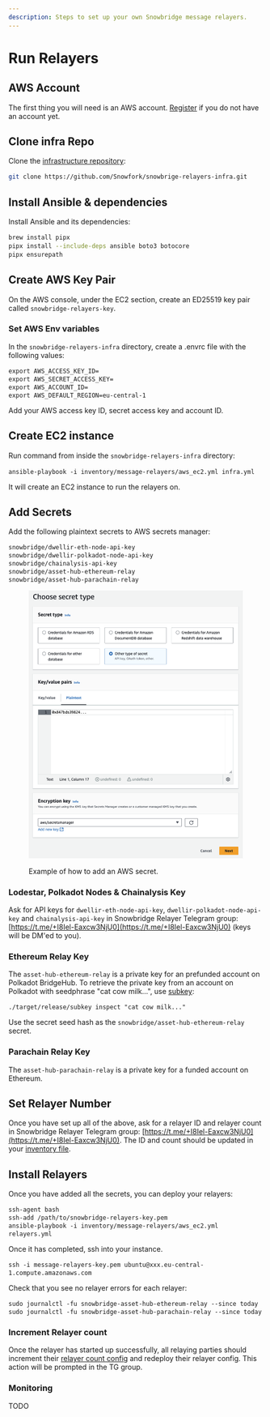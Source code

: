 ```yaml
---
description: Steps to set up your own Snowbridge message relayers.
---
```


# Run Relayers

## AWS Account

The first thing you will need is an AWS account. [Register](https://signin.aws.amazon.com/signup?request\_type=register) if you do not have an account yet.

## Clone infra Repo

Clone the [infrastructure repository](https://github.com/Snowfork/snowbrige-relayers-infra):

```sh
git clone https://github.com/Snowfork/snowbrige-relayers-infra.git
```

## Install Ansible & dependencies

Install Ansible and its dependencies:

```sh
brew install pipx
pipx install --include-deps ansible boto3 botocore
pipx ensurepath
```

## Create AWS Key Pair

On the AWS console, under the EC2 section, create an ED25519 key pair called `snowbridge-relayers-key`.

### Set AWS Env variables

In the `snowbridge-relayers-infra` directory, create a .envrc file with the following values:

```
export AWS_ACCESS_KEY_ID=
export AWS_SECRET_ACCESS_KEY=
export AWS_ACCOUNT_ID=
export AWS_DEFAULT_REGION=eu-central-1
```

Add your AWS access key ID, secret access key and account ID.

## Create EC2 instance

Run command from inside the `snowbridge-relayers-infra` directory:

`ansible-playbook -i inventory/message-relayers/aws_ec2.yml infra.yml`

It will create an EC2 instance to run the relayers on.

## Add Secrets

Add the following plaintext secrets to AWS secrets manager:

```
snowbridge/dwellir-eth-node-api-key
snowbridge/dwellir-polkadot-node-api-key
snowbridge/chainalysis-api-key
snowbridge/asset-hub-ethereum-relay
snowbridge/asset-hub-parachain-relay
```

<figure><img src="../.gitbook/assets/Screenshot 2024-10-22 at 19.44.27.png" alt="" width="563"><figcaption><p>Example of how to add an AWS secret.</p></figcaption></figure>

### Lodestar, Polkadot Nodes & Chainalysis Key

Ask for API keys for `dwellir-eth-node-api-key`, `dwellir-polkadot-node-api-key` and `chainalysis-api-key` in Snowbridge Relayer Telegram group: [https://t.me/+I8Iel-Eaxcw3NjU0](https://t.me/+I8Iel-Eaxcw3NjU0) (keys will be DM'ed to you).

### Ethereum Relay Key

The `asset-hub-ethereum-relay` is a private key for an prefunded account on Polkadot BridgeHub. To retrieve the private key from an account on Polkadot with seedphrase "cat cow milk...", use [subkey](https://docs.substrate.io/reference/command-line-tools/subkey/):

```
./target/release/subkey inspect "cat cow milk..."
```

Use the secret seed hash as the `snowbridge/asset-hub-ethereum-relay` secret.

### Parachain Relay Key

The `asset-hub-parachain-relay` is a private key for a funded account on Ethereum.

## Set Relayer Number

Once you have set up all of the above, ask for a relayer ID and relayer count in Snowbridge Relayer Telegram group: [https://t.me/+I8Iel-Eaxcw3NjU0](https://t.me/+I8Iel-Eaxcw3NjU0). The ID and count should be updated in your [inventory file](https://github.com/Snowfork/snowbrige-relayers-infra/blob/main/inventory/message-relayers/group\_vars/all.yml#L28-L29).

## Install Relayers

Once you have added all the secrets, you can deploy your relayers:

```
ssh-agent bash
ssh-add /path/to/snowbridge-relayers-key.pem
ansible-playbook -i inventory/message-relayers/aws_ec2.yml relayers.yml
```

Once it has completed, ssh into your instance.

```
ssh -i message-relayers-key.pem ubuntu@xxx.eu-central-1.compute.amazonaws.com
```

Check that you see no relayer errors for each relayer:

```
sudo journalctl -fu snowbridge-asset-hub-ethereum-relay --since today
sudo journalctl -fu snowbridge-asset-hub-parachain-relay --since today
```

### Increment Relayer count

Once the relayer has started up successfully, all relaying parties should increment their [relayer count config](https://github.com/Snowfork/snowbrige-relayers-infra/blob/main/inventory/message-relayers/group\_vars/all.yml#L29) and redeploy their relayer config. This action will be prompted in the TG group.

### Monitoring

TODO

